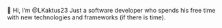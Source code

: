 👋 Hi, I’m @LKaktus23
Just a software developer who spends his free time with new technologies and frameworks (if there is time).

<!---
LKaktus23/LKaktus23 is a ✨ special ✨ repository because its `README.md` (this file) appears on your GitHub profile.
You can click the Preview link to take a look at your changes.
--->
